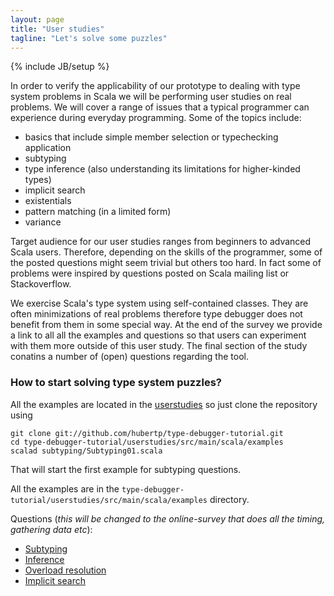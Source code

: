 ```yaml
---
layout: page
title: "User studies"
tagline: "Let's solve some puzzles"
---
```

{% include JB/setup %}

In order to verify the applicability of our prototype to dealing with type system problems in Scala we will be performing user studies on real problems. We will cover a range of issues that a typical programmer can experience during everyday programming. Some of the topics include:

- basics that include simple member selection or typechecking application
- subtyping
- type inference (also understanding its limitations for higher-kinded types)
- implicit search
- existentials
- pattern matching (in a limited form)
- variance

Target audience for our user studies ranges from beginners to advanced Scala users. Therefore, depending on the skills of the programmer, some of the posted questions might seem trivial but others too hard. In fact some of problems were inspired by questions posted on Scala mailing list or Stackoverflow.

<!--
In order to be objective all users will be randomly selected to one of the three groups
- cannot use type debugger
- can use type debugger without using additional helpers in the tool
- can use type debugger and its helpers
-->


We exercise Scala's type system using self-contained classes. They are often minimizations of real problems therefore type debugger does not benefit from them in some special way. At the end of the survey we provide a link to all all the examples and questions so that users can experiment with them more outside of this user study. 
The final section of the study conatins a number of (open) questions regarding the tool.

### How to start solving type system puzzles?

All the examples are located in the [userstudies][examplesSource] so just clone the repository using 

    git clone git://github.com/hubertp/type-debugger-tutorial.git
    cd type-debugger-tutorial/userstudies/src/main/scala/examples
    scalad subtyping/Subtyping01.scala

That will start the first example for subtyping questions.

All the examples are in the `type-debugger-tutorial/userstudies/src/main/scala/examples` directory. 

Questions (*this will be changed to the online-survey that does all the timing, gathering data etc*):

 - [Subtyping]({{BASE_PATH}}us-subtyping.html)
 - [Inference]({{BASE_PATH}}us-inference.html)
 - [Overload resolution]({{BASE_PATH}}us-overload.html)
 - [Implicit search]({{BASE_PATH}}us-implicits.html)

[examplesSource]: https://github.com/hubertp/type-debugger-tutorial/tree/master/userstudies

